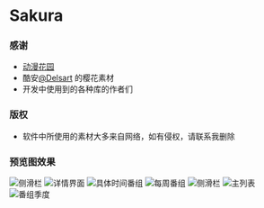# Sakura

### 感谢

+ [动漫花园](https://share.dmhy.org/)
+ 酷安[@Delsart](http://www.coolapk.com/u/473036) 的樱花素材
+ 开发中使用到的各种库的作者们

### 版权

+ 软件中所使用的素材大多来自网络，如有侵权，请联系我删除

### 预览图效果

![侧滑栏](http://r.photo.store.qq.com/psb?/a97e084f-86ae-45db-a2e4-e63a3cb987b3/Dn0BTViqsAv48kCyRqQlnxOKpx848Ho8ANLe0WWphwY!/r/dD8BAAAAAAAA)
![详情界面](http://r.photo.store.qq.com/psb?/a97e084f-86ae-45db-a2e4-e63a3cb987b3/SIwMEReN5oHuIxdxA*eh*4p2VU1oSqAc.27ZefeIaaM!/r/dHIAAAAAAAAA)
![具体时间番组](http://r.photo.store.qq.com/psb?/a97e084f-86ae-45db-a2e4-e63a3cb987b3/Ijn096PHLyKDXc0PqkkJroDMwbG3Go3438gDzhUEOu8!/r/dGsBAAAAAAAA)
![每周番组](http://r.photo.store.qq.com/psb?/a97e084f-86ae-45db-a2e4-e63a3cb987b3/gUJCbA.j8I9PJ7FZZLFU.6HJ4FMqMVGlLcea3rFQLHE!/r/dGoBAAAAAAAA)
![侧滑栏](http://r.photo.store.qq.com/psb?/a97e084f-86ae-45db-a2e4-e63a3cb987b3/ULmEzTtZpmXyrSc1VATGUvTA2gSafB0FcL02MMiIp8o!/r/dD8BAAAAAAAA)
![主列表](http://r.photo.store.qq.com/psb?/a97e084f-86ae-45db-a2e4-e63a3cb987b3/FPmG0zktAZrQ55VE3jmuZ9lveS9HCJuxIDf4GORLXTM!/r/dD4BAAAAAAAA)
![番组季度](http://r.photo.store.qq.com/psb?/a97e084f-86ae-45db-a2e4-e63a3cb987b3/wGj2Z6iA0qMnJG8nK1xsa5Kh8l6BSL9zJjZNGJoQMUs!/r/dGkBAAAAAAAA)

